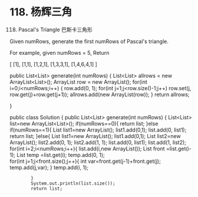 # 118. 杨辉三角

[](https://leetcode-cn.com/problems/pascals-triangle/)

118. Pascal's Triangle
巴斯卡三角形

Given numRows, generate the first numRows of Pascal's triangle.

For example, given numRows = 5,
Return

[
    [1],
    [1,1],
  [1,2,1],
  [1,3,3,1],
[1,4,6,4,1]
]


public List<List<Integer>> generate(int numRows)
{
        List<List<Integer>> allrows = new ArrayList<List<Integer>>();
        ArrayList<Integer> row = new ArrayList<Integer>();
        for(int i=0;i<numRows;i++)
        {
                row.add(0, 1);
                for(int j=1;j<row.size()-1;j++)
                        row.set(j, row.get(j)+row.get(j+1));
                allrows.add(new ArrayList<Integer>(row));
        }
        return allrows;
       
}


public class Solution {
    public List<List<Integer>> generate(int numRows) {
        List<List<Integer>> list=new ArrayList<List<Integer>>();
        if(numRows==0){
            return list;
        }else if(numRows==1){
            List<Integer> list1=new ArrayList<Integer>();
            list1.add(0,1);
            list.add(0, list1);
            return list;
        }else{
            List<Integer> list1=new ArrayList<Integer>();
            list1.add(0,1);
            List<Integer> list2=new ArrayList<Integer>();
            list2.add(0, 1);
            list2.add(1, 1);
            list.add(0, list1);
            list.add(1, list2);
            for(int i=2;i<numRows;i++){
                list.add(i,new ArrayList<Integer>());
                List<Integer> front =list.get(i-1);
                List<Integer> temp =list.get(i);
                temp.add(0, 1);           
                for(int j=1;j<front.size();j++){
                    int var=front.get(j-1)+front.get(j);
                    temp.add(j,var);
                }
                temp.add(i, 1);

            }
            System.out.println(list.size());
            return list;

